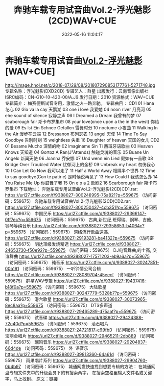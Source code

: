 ﻿---
title: 奔驰车载专用试音曲Vol.2-浮光魅影(2CD)WAV+CUE
date: 2022-05-16 11:04:17
categories: WAV车载音乐、镜像
tags: 纯音雅乐
---
# 奔驰车载专用试音曲[Vol.2-浮光魅影](2CD)[WAV+CUE]

http://image.hnol.net/c/2018-07/29/08/201807290853177761-5271748.jpg
专辑名称：浮光魅影(DXD2CD)
专辑艺人：群星
出版发行：云南音像出版社
ISRC编码：CN-G10-10-420-00/A.J6
发行日期：2010
资源格式：WAV+CUE
专辑简介：
梅赛德斯试音专用，激情之火一路奔驰。
专辑曲目：
CD1
01 Hana 花心
02 Gio va la cay 天鹅湖
03 one i love 我爱她
04 noon river 月亮河
05 ehe sound of silence 寂静之声
06 I Dreamed a Dream 我曾有的梦
07 scaborough falr 斯卡布罗集市
08 your love(once upon a the in the west) 你给的爱
09 Es lst Ein Schnee Gefallen 雪舞时分
10 noctume 小夜曲
11 Walking ln the Air 漫步在云端
12 Bressanon 布列瑟农
13 angel 天使
14 Time To Say Goodbye 告别时刻
15 weightless 失重
16 Daughter of heaven 天国的女儿
CD2
01 Besame Mucho 深情的吻
02 lmaginame Sin Ti 西班牙语歌曲
03 Heaven Knows 天知道
04 Gortoz A Ran(J"Attends) 触碰灵魂的音乐
05 Buane Un Angelo 新闻天使
06 Joanna 乔安娜
07 Und wenn ein Lied 假如有一首歌
08 Bridge Over Troubled Water 忧郁河上的金桥
09 Unbreak my heart 勿伤我心
10 I Can Let Go Now 我可以走了
11 Half a World Away 相隔半个世界
12 Time to say goodbye(Con te patir e) 是时候说再见了
13 How Could I 我该怎么办
14 You Raise Me Up 你鼓舞了我
15 On e p a 2 歌剧2
16 Scarborough fair 斯卡布罗集市
下载地址：
奔驰车载专用试音曲Vol.2-浮光魅影(2CD)CD1.rar: https://url27.ctfile.com/f/9388027-300248995-75a821?p=559675
（访问密码：559675）
奔驰车载专用试音曲Vol.2-浮光魅影(2CD)CD2.rar: https://url27.ctfile.com/f/9388027-300250437-4cb351?p=559675
（访问密码：559675）
中国民乐
https://url27.ctfile.com/d/9388027-29366147-0ff7ec?p=559675
（访问密码：559675）
古典,新世纪,班得瑞、钢琴、吉他、钢琴等纯音乐
https://url27.ctfile.com/d/9388027-29358653-b4064c?p=559675
（访问密码：559675）
网络流行歌曲速递.
https://url27.ctfile.com/d/9388027-29193281-ba4132?p=559675
（访问密码：559675）
明达顶级发烧精选
https://url27.ctfile.com/d/9388027-24653730-f50e92?p=559675
（访问密码：559675）
DJ电音舞曲,的士高, 交谊舞曲
https://url27.ctfile.com/d/9388027-17571203-eb9a6a?p=559675
（访问密码：559675）
纯音乐
https://url27.ctfile.com/d/9388027-30247851-00a191
（访问密码：559675）
一听钟情公司合辑
https://url27.ctfile.com/d/9388027-28089704-45eecf
（访问密码：559675）
群星WAV专辑
https://url27.ctfile.com/d/9388027-19437416-b18f0a?p=559675
（访问密码：559675）
大陆歌星
https://url27.ctfile.com/d/9388027-30247779-5328b7?p=559675
（访问密码：559675）
港台歌星
https://url27.ctfile.com/d/9388027-30073965-8ec8aa?p=559675
（访问密码：559675）
DTS多声道
https://url27.ctfile.com/d/9388027-29465289-d75aaf?p=559675
（访问密码：559675）
试音碟
https://url27.ctfile.com/d/9388027-29424388-72c40d?p=559675
（访问密码：559675）
滚石唱片
https://url27.ctfile.com/d/9388027-24721817-c99fb0
（访问密码：559675）
宝丽金唱片
https://url27.ctfile.com/d/9388027-29465211-2db889
（访问密码：559675）
瑞鸣音乐
https://url27.ctfile.com/d/9388027-29204837-66d4de
（访问密码：559675）
外  语音乐
https://url27.ctfile.com/d/9388027-39813360-64a61d
（访问密码：559675）
雨果唱片系列
https://url27.ctfile.com/d/9388027-29904760-0b4b97
（访问密码：559675）
城通网盘快速找到想要专辑的方法：
在城通网盘专辑文件夹中的升级会员下的有搜索两字，
在搜索空格里输入文件名或关键字，马上找到。
原文：[链接](https://blog.sina.com.cn/s/blog_1647c7e7601030x9j.html)